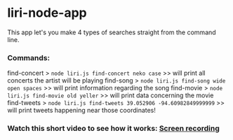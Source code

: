 # liri-node-app
This app let's you make 4 types of searches straight from the command line. 

### Commands:
find-concert
    > `node liri.js find-concert neko case` 
    >> will print all concerts the artist will be playing
find-song
    > `node liri.js find-song wide open spaces` 
    >> will print information regarding the song
find-movie
    > `node liri.js find-movie old yeller` 
    >> will print data concerning the movie
find-tweets
    > `node liri.js find-tweets 39.052906 -94.60982849999999` 
    >> will print tweets happening near those coordinates!

### Watch this short video to see how it works: [Screen recording](https://youtu.be/upfLsDr5vj0)